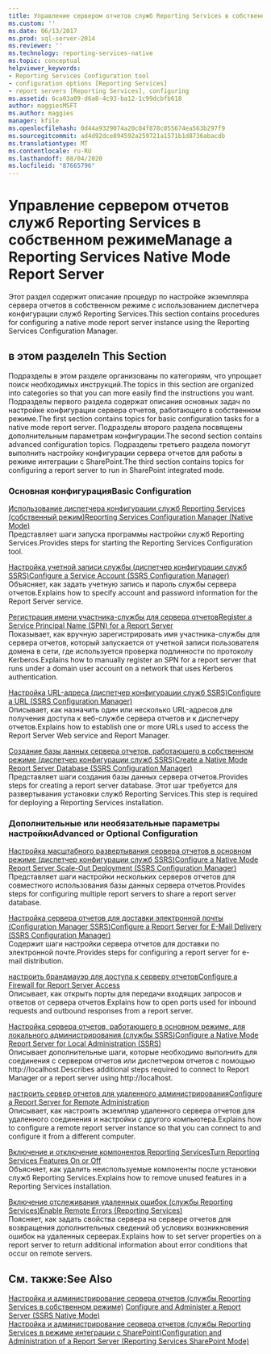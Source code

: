 ```yaml
---
title: Управление сервером отчетов служб Reporting Services в собственном режиме | Документы Майкрософт
ms.custom: ''
ms.date: 06/13/2017
ms.prod: sql-server-2014
ms.reviewer: ''
ms.technology: reporting-services-native
ms.topic: conceptual
helpviewer_keywords:
- Reporting Services Configuration tool
- configuration options [Reporting Services]
- report servers [Reporting Services], configuring
ms.assetid: 6ca03a09-d6a8-4c93-ba12-1c99dcbfb618
author: maggiesMSFT
ms.author: maggies
manager: kfile
ms.openlocfilehash: 0d44a9329074a20c04f878c055674ea563b297f9
ms.sourcegitcommit: ad4d92dce894592a259721a1571b1d8736abacdb
ms.translationtype: MT
ms.contentlocale: ru-RU
ms.lasthandoff: 08/04/2020
ms.locfileid: "87665796"
---
```

# <a name="manage-a-reporting-services-native-mode-report-server"></a><span data-ttu-id="2cab4-102">Управление сервером отчетов служб Reporting Services в собственном режиме</span><span class="sxs-lookup"><span data-stu-id="2cab4-102">Manage a Reporting Services Native Mode Report Server</span></span>
  <span data-ttu-id="2cab4-103">Этот раздел содержит описание процедур по настройке экземпляра сервера отчетов в собственном режиме с использованием диспетчера конфигурации служб Reporting Services.</span><span class="sxs-lookup"><span data-stu-id="2cab4-103">This section contains procedures for configuring a native mode report server instance using the Reporting Services Configuration Manager.</span></span>  
  
## <a name="in-this-section"></a><span data-ttu-id="2cab4-104">в этом разделе</span><span class="sxs-lookup"><span data-stu-id="2cab4-104">In This Section</span></span>  
 <span data-ttu-id="2cab4-105">Подразделы в этом разделе организованы по категориям, что упрощает поиск необходимых инструкций.</span><span class="sxs-lookup"><span data-stu-id="2cab4-105">The topics in this section are organized into categories so that you can more easily find the instructions you want.</span></span> <span data-ttu-id="2cab4-106">Подразделы первого раздела содержат описания основных задач по настройке конфигурации сервера отчетов, работающего в собственном режиме.</span><span class="sxs-lookup"><span data-stu-id="2cab4-106">The first section contains topics for basic configuration tasks for a native mode report server.</span></span> <span data-ttu-id="2cab4-107">Подразделы второго раздела посвящены дополнительным параметрам конфигурации.</span><span class="sxs-lookup"><span data-stu-id="2cab4-107">The second section contains advanced configuration topics.</span></span> <span data-ttu-id="2cab4-108">Подразделы третьего раздела помогут выполнить настройку конфигурации сервера отчетов для работы в режиме интеграции с SharePoint.</span><span class="sxs-lookup"><span data-stu-id="2cab4-108">The third section contains topics for configuring a report server to run in SharePoint integrated mode.</span></span>  
  
### <a name="basic-configuration"></a><span data-ttu-id="2cab4-109">Основная конфигурация</span><span class="sxs-lookup"><span data-stu-id="2cab4-109">Basic Configuration</span></span>  
 [<span data-ttu-id="2cab4-110">Использование диспетчера конфигурации служб Reporting Services (собственный режим)</span><span class="sxs-lookup"><span data-stu-id="2cab4-110">Reporting Services Configuration Manager &#40;Native Mode&#41;</span></span>](../../sql-server/install/reporting-services-configuration-manager-native-mode.md)  
 <span data-ttu-id="2cab4-111">Представляет шаги запуска программы настройки служб Reporting Services.</span><span class="sxs-lookup"><span data-stu-id="2cab4-111">Provides steps for starting the Reporting Services Configuration tool.</span></span>  
  
 [<span data-ttu-id="2cab4-112">Настройка учетной записи службы (диспетчер конфигурации служб SSRS)</span><span class="sxs-lookup"><span data-stu-id="2cab4-112">Configure a Service Account &#40;SSRS Configuration Manager&#41;</span></span>](../../sql-server/install/configure-a-service-account-ssrs-configuration-manager.md)  
 <span data-ttu-id="2cab4-113">Объясняет, как задать учетную запись и пароль службы сервера отчетов.</span><span class="sxs-lookup"><span data-stu-id="2cab4-113">Explains how to specify account and password information for the Report Server service.</span></span>  
  
 [<span data-ttu-id="2cab4-114">Регистрация имени участника-службы для сервера отчетов</span><span class="sxs-lookup"><span data-stu-id="2cab4-114">Register a Service Principal Name &#40;SPN&#41; for a Report Server</span></span>](register-a-service-principal-name-spn-for-a-report-server.md)  
 <span data-ttu-id="2cab4-115">Показывает, как вручную зарегистрировать имя участника-службы для сервера отчетов, который запускается от учетной записи пользователя домена в сети, где используется проверка подлинности по протоколу Kerberos.</span><span class="sxs-lookup"><span data-stu-id="2cab4-115">Explains how to manually register an SPN for a report server that runs under a domain user account on a network that uses Kerberos authentication.</span></span>  
  
 [<span data-ttu-id="2cab4-116">Настройка URL-адреса (диспетчер конфигурации служб SSRS)</span><span class="sxs-lookup"><span data-stu-id="2cab4-116">Configure a URL  &#40;SSRS Configuration Manager&#41;</span></span>](../install-windows/configure-a-url-ssrs-configuration-manager.md)  
 <span data-ttu-id="2cab4-117">Описывает, как назначить один или несколько URL-адресов для получения доступа к веб-службе сервера отчетов и к диспетчеру отчетов.</span><span class="sxs-lookup"><span data-stu-id="2cab4-117">Explains how to establish one or more URLs used to access the Report Server Web service and Report Manager.</span></span>  
  
 [<span data-ttu-id="2cab4-118">Создание базы данных сервера отчетов, работающего в собственном режиме (диспетчер конфигурации служб SSRS)</span><span class="sxs-lookup"><span data-stu-id="2cab4-118">Create a Native Mode Report Server Database  &#40;SSRS Configuration Manager&#41;</span></span>](../install-windows/ssrs-report-server-create-a-native-mode-report-server-database.md)  
 <span data-ttu-id="2cab4-119">Представляет шаги создания базы данных сервера отчетов.</span><span class="sxs-lookup"><span data-stu-id="2cab4-119">Provides steps for creating a report server database.</span></span> <span data-ttu-id="2cab4-120">Этот шаг требуется для развертывания установки служб Reporting Services.</span><span class="sxs-lookup"><span data-stu-id="2cab4-120">This step is required for deploying a Reporting Services installation.</span></span>  
  
### <a name="advanced-or-optional-configuration"></a><span data-ttu-id="2cab4-121">Дополнительные или необязательные параметры настройки</span><span class="sxs-lookup"><span data-stu-id="2cab4-121">Advanced or Optional Configuration</span></span>  
 [<span data-ttu-id="2cab4-122">Настройка масштабного развертывания сервера отчетов в основном режиме (диспетчер конфигурации служб SSRS)</span><span class="sxs-lookup"><span data-stu-id="2cab4-122">Configure a Native Mode Report Server Scale-Out Deployment &#40;SSRS Configuration Manager&#41;</span></span>](../install-windows/configure-a-native-mode-report-server-scale-out-deployment.md)  
 <span data-ttu-id="2cab4-123">Представляет шаги настройки нескольких серверов отчетов для совместного использования базы данных сервера отчетов.</span><span class="sxs-lookup"><span data-stu-id="2cab4-123">Provides steps for configuring multiple report servers to share a report server database.</span></span>  
  
 [<span data-ttu-id="2cab4-124">Настройка сервера отчетов для доставки электронной почты &#40;Configuration Manager SSRS&#41;</span><span class="sxs-lookup"><span data-stu-id="2cab4-124">Configure a Report Server for E-Mail Delivery &#40;SSRS Configuration Manager&#41;</span></span>](../../sql-server/install/configure-a-report-server-for-e-mail-delivery-ssrs-configuration-manager.md)  
 <span data-ttu-id="2cab4-125">Содержит шаги настройки сервера отчетов для доставки по электронной почте.</span><span class="sxs-lookup"><span data-stu-id="2cab4-125">Provides steps for configuring a report server for e-mail distribution.</span></span>  
  
 [<span data-ttu-id="2cab4-126">настроить брандмауэр для доступа к серверу отчетов</span><span class="sxs-lookup"><span data-stu-id="2cab4-126">Configure a Firewall for Report Server Access</span></span>](configure-a-firewall-for-report-server-access.md)  
 <span data-ttu-id="2cab4-127">Описывает, как открыть порты для передачи входящих запросов и ответов от сервера отчетов.</span><span class="sxs-lookup"><span data-stu-id="2cab4-127">Explains how to open ports used for inbound requests and outbound responses from a report server.</span></span>  
  
 [<span data-ttu-id="2cab4-128">Настройка сервера отчетов, работающего в основном режиме, для локального администрирования (службы SSRS)</span><span class="sxs-lookup"><span data-stu-id="2cab4-128">Configure a Native Mode Report Server for Local Administration &#40;SSRS&#41;</span></span>](configure-a-native-mode-report-server-for-local-administration-ssrs.md)  
 <span data-ttu-id="2cab4-129">Описывает дополнительные шаги, которые необходимо выполнить для соединения с сервером отчетов или диспетчером отчетов с помощью http://localhost.</span><span class="sxs-lookup"><span data-stu-id="2cab4-129">Describes additional steps required to connect to Report Manager or a report server using http://localhost.</span></span>  
  
 [<span data-ttu-id="2cab4-130">настроить сервер отчетов для удаленного администрирования</span><span class="sxs-lookup"><span data-stu-id="2cab4-130">Configure a Report Server for Remote Administration</span></span>](configure-a-report-server-for-remote-administration.md)  
 <span data-ttu-id="2cab4-131">Описывает, как настроить экземпляр удаленного сервера отчетов для удаленного соединения и настройки с другого компьютера.</span><span class="sxs-lookup"><span data-stu-id="2cab4-131">Explains how to configure a remote report server instance so that you can connect to and configure it from a different computer.</span></span>  
  
 [<span data-ttu-id="2cab4-132">Включение и отключение компонентов Reporting Services</span><span class="sxs-lookup"><span data-stu-id="2cab4-132">Turn Reporting Services Features On or Off</span></span>](turn-reporting-services-features-on-or-off.md)  
 <span data-ttu-id="2cab4-133">Объясняет, как удалить неиспользуемые компоненты после установки служб Reporting Services.</span><span class="sxs-lookup"><span data-stu-id="2cab4-133">Explains how to remove unused features in a Reporting Services installation.</span></span>  
  
 [<span data-ttu-id="2cab4-134">Включение отслеживания удаленных ошибок (службы Reporting Services)</span><span class="sxs-lookup"><span data-stu-id="2cab4-134">Enable Remote Errors &#40;Reporting Services&#41;</span></span>](enable-remote-errors-reporting-services.md)  
 <span data-ttu-id="2cab4-135">Поясняет, как задать свойства сервера на сервере отчетов для возвращения дополнительных сведений об условиях возникновения ошибок на удаленных серверах.</span><span class="sxs-lookup"><span data-stu-id="2cab4-135">Explains how to set server properties on a report server to return additional information about error conditions that occur on remote servers.</span></span>  
  
## <a name="see-also"></a><span data-ttu-id="2cab4-136">См. также:</span><span class="sxs-lookup"><span data-stu-id="2cab4-136">See Also</span></span>  
 <span data-ttu-id="2cab4-137">[Настройка и администрирование сервера отчетов (службы Reporting Services в собственном режиме)](configure-and-administer-a-report-server-ssrs-native-mode.md) </span><span class="sxs-lookup"><span data-stu-id="2cab4-137">[Configure and Administer a Report Server &#40;SSRS Native Mode&#41;](configure-and-administer-a-report-server-ssrs-native-mode.md) </span></span>  
 [<span data-ttu-id="2cab4-138">Настройка и администрирование сервера отчетов (службы Reporting Services в режиме интеграции с SharePoint)</span><span class="sxs-lookup"><span data-stu-id="2cab4-138">Configuration and Administration of a Report Server &#40;Reporting Services SharePoint Mode&#41;</span></span>](../configure-administer-report-server-reporting-services-sharepoint-mode.md)  
  
  
